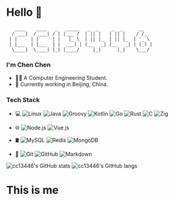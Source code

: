 # Hello 👋
```
   ____    ____   _   _____   _  _     _  _      __   
  / ___|  / ___| / | |___ /  | || |   | || |    / /_  
 | |     | |     | |   |_ \  | || |_  | || |_  | '_ \ 
 | |___  | |___  | |  ___) | |__   _| |__   _| | (_) |
  \____|  \____| |_| |____/     |_|      |_|    \___/                                                    
```
### I'm Chen Chen
- 🧑‍🎓 A Computer Engineering Student. 
- 🌱 Currently working in Beijing, China.

### Tech Stack
- 💻
![Linux](https://img.shields.io/badge/-Linux-333333?style=flat&logo=Linux)
![Java](https://img.shields.io/badge/-Java-333333?style=flat&logo=CoffeeScript)
![Groovy](https://img.shields.io/badge/-Groovy-333333?style=flat&logo=ApacheGroovy)
![Kotlin](https://img.shields.io/badge/-Kotlin-333333?style=flat&logo=Kotlin)
![Go](https://img.shields.io/badge/-Go-333333?style=flat&logo=Go)
![Rust](https://img.shields.io/badge/-Rust-333333?style=flat&logo=Rust)
![C](https://img.shields.io/badge/-C-333333?style=flat&logo=C)
![Zig](https://img.shields.io/badge/-Zig-333333?style=flat&logo=Zig)

- 🌐 
![Node.js](https://img.shields.io/badge/-Node.js-333333?style=flat&logo=node.js)
![Vue.js](https://img.shields.io/badge/-VueJS-333333?style=flat&logo=Vue.js)

- 🛢
![MySQL](https://img.shields.io/badge/-MySQL-333333?style=flat&logo=mysql)
![Redis](https://img.shields.io/badge/-Redis-333333?style=flat&logo=redis)
![MongoDB](https://img.shields.io/badge/-MongoDB-333333?style=flat&logo=mongodb)

- 🔧
![Git](https://img.shields.io/badge/-Git-333333?style=flat&logo=git)
![GitHub](https://img.shields.io/badge/-GitHub-333333?style=flat&logo=github)
![Markdown](https://img.shields.io/badge/-Markdown-333333?style=flat&logo=markdown)

![cc13446's GitHub stats](https://github-readme-stats.vercel.app/api?username=cc13446&show_icons=true&theme=radical)
![cc13446's GitHub langs](https://github-readme-stats.vercel.app/api/top-langs/?username=cc13446&layout=compact&hide_border=true&hide_title=true)

# This is me
